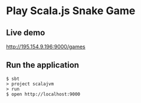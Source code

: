 # Play Scala.js Snake Game

## Live demo
http://195.154.9.196:9000/games

## Run the application
```shell
$ sbt
> project scalajvm
> run
$ open http://localhost:9000
```

